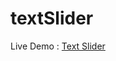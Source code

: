 # textSlider

Live Demo : <a href="https://akhil16pro.github.io/textSlider/" target="_blank" >Text Slider</a>
